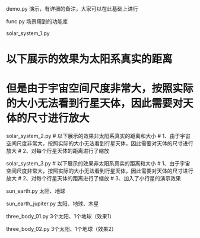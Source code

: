 demo.py 演示，有详细的备注，大家可以在此基础上进行

func.py 场景用到的功能库


solar_system_1.py
#  以下展示的效果为太阳系真实的距离
#  但是由于宇宙空间尺度非常大，按照实际的大小无法看到行星天体，因此需要对天体的尺寸进行放大

solar_system_2.py
    #  以下展示的效果非太阳系真实的距离和大小
    #  1、由于宇宙空间尺度非常大，按照实际的大小无法看到行星天体，因此需要对天体的尺寸进行放大
    #  2、对每个行星天体的距离进行了缩放

solar_system_3.py
    #  以下展示的效果非太阳系真实的距离和大小
    #  1、由于宇宙空间尺度非常大，按照实际的大小无法看到行星天体，因此需要对天体的尺寸进行放大
    #  2、对每个行星天体的距离进行了缩放
    #  3、加入了小行星的演示效果

sun_earth.py
太阳、地球

sun_earth_jupiter.py
太阳、地球、木星


three_body_01.py
3个太阳、1个地球（效果1）


three_body_02.py
3个太阳、1个地球（效果2）
